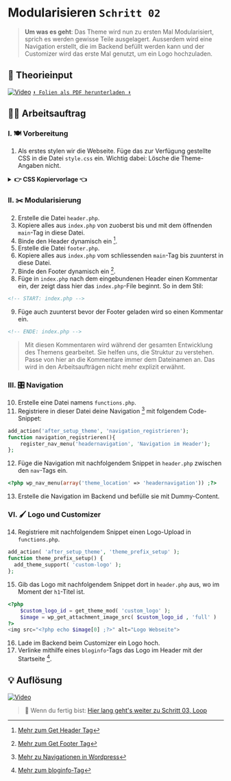 # Modularisieren `Schritt 02`
> **Um was es geht**: 
> Das Theme wird nun zu ersten Mal Modularisiert, sprich es werden gewisse Teile ausgelagert. 
> Ausserdem wird eine Navigation erstellt, die im Backend befüllt werden kann und der Customizer wird das erste Mal genutzt, um ein Logo hochzuladen.

## 🧠 Theorieinput 
[![Video](https://i3.ytimg.com/vi/z1XVoRSLTjw/maxresdefault.jpg)](https://www.youtube.com/watch?v=z1XVoRSLTjw)
[`⬇️ Folien als PDF herunterladen ⬇️`](https://drive.google.com/file/d/1H8C6i6Eea_I6AYpWM6NLOM90aVQDM_dT/view?usp=sharing)

## 🧑‍💻 Arbeitsauftrag

### I. 🍽️ Vorbereitung 
1. Als erstes stylen wir die Webseite. Füge das zur Verfügung gestellte CSS in die Datei `style.css` ein.
Wichtig dabei: Lösche die Theme-Angaben nicht.

<details>
<summary><strong>👉 CSS Kopiervorlage 👈</strong></summary>

```css
/* --- font */
@import url('https://fonts.googleapis.com/css2?family=Inter:wght@300;500;700&display=swap');

/* --- resets */
*,
*::after,
*::before{
    margin: 0 0;
    padding: 0 0;
    box-sizing: border-box;
    position: relative;
}
*:focus{
    outline: none;
}
a{
    text-decoration: none;
    color: inherit;
}

/* --- variables */
:root {
    /* --- colors */
    --co-light: #ffffff;
    --co-dark: #1f1f1f;
    --co-akzent-dark: #2733ff;
    --co-akzent-light: #ff3eff;
    /* --- gaps */
    --ga-around: 1.8rem;
    --ga-inner: 1.2rem;
    --ga-y-l: 8rem;
    --ga-y-m: 2.5rem;
    /* --- fonts */
    --f-pagetitle: 700 3.8rem/110% inter, sans-serif;
    --f-title: 700 2.5rem/110% inter, sans-serif;
    --f-subtitle: 500 2rem/110% inter, sans-serif;
    --f-text: 300 1rem/120% inter, sans-serif;
    --f-nav: 700 1.2rem/120% inter, sans-serif;
    --f-subnav: 700 0.9rem/120% inter, sans-serif;
    --f-footer: 500 0.8rem/120% inter, sans-serif;
    /* --- grids */
    --gr-2: repeat(2,1fr);
    /* --- misc*/
    --transition: all 0.5s;
    --imageheight-teaser: 17rem;
    --imageheight-full: 34rem;
}

/* --- typography */
p,h1,h2,h3,h4,h5,h6,a,body,html,li{
    font-family: inter,sans-serif;
    color: var(--co-dark);
    letter-spacing: .3px;
}
h1{
    font: var(--f-pagetitle);
}
h2{
    font: var(--f-title);
}
h3{
    font: var(--f-subtitle);
}
p{
    font: var(--f-text);
}
nav li{
    font: var(--f-nav);
}
nav ul.sub-menu li{
    font: var(--f-subnav);
}
footer p{
    font: var(--f-footer);
    color: white;
}

/* --- structure */
main{
    max-width: 1000px;
    margin: 0 auto;
    padding: var(--ga-y-l) var(--ga-around);
}

/* --- header */
header{
    background: var(--co-akzent-dark);
    width: 100%;
    height: auto;
    padding: var(--ga-inner);
    display: flex;
    flex-direction: row;
    justify-content: space-between;
    align-items: center;
}
header>a>img{
    max-height: 50px;
    filter: invert(100%);
    transition: var(--transition);
}
header>nav div{
    display: flex;
    flex-direction: column;
    justify-content: flex-end;
    align-items: center;
}
/*headernavs allgemein*/
header>nav ul {
    list-style-type: none;
}
header>nav ul li a{
    color: white;
}
/*main headermenu*/
header>nav ul#menu-headermenu>li{
    display: inline;
}
header>nav ul#menu-headermenu>li:not(:first-of-type){
    margin-left: 20px;
}
/*submenu*/
header div ul li ul.sub-menu{
    background: var(--co-akzent-light);
    position: absolute;
    width: 100px;
    padding: 5px;
    right: 0;
    text-align: right;
    z-index: 2;
    margin-top: 10px;
    transition: var(--transition);
}
header div ul li ul.sub-menu li {
    margin: 5px 0 5px 5px;
}

/* --- pages */
body.page h1{
    margin-bottom: var(--ga-y-m);
}
body.page>main>article>*:last-of-type{
    margin-bottom: var(--ga-y-m);
}

/* --- posts */
body.single-post h1{
    text-align: center;
    margin: 10px 0;
}
body.single-post p.single-infos{
    text-align: center;
}
body.single-post p.single-tags{
    text-align: center;
    margin-bottom: var(--ga-y-m);
}
body.single-post main img.attachment-post-thumbnail{
    width: 100%;
    height: var(--imageheight-full);
    object-fit: cover;
    margin-bottom: var(--ga-y-m);
}
body.single-post>main>article>div:last-of-type{
    display: flex;
    flex-direction: column;
    gap: 0.8rem;
}

/* --- block-empfehlung */
div.block-empfehlung{
    max-width: 40rem;
    margin: 2rem 0;
    border-left: 3px solid var(--co-dark);
    padding: 0 var(--ga-inner);
    display: flex;
    flex-direction: column;
    justify-content: flex-end;
    align-items: flex-start;
    gap: 0.4rem;
}
div.block-empfehlung a{
    background: var(--co-dark);
    color: var(--co-light);
    padding: 10px;
    transition: var(--transition);
    font: var(--f-text);
}
/* --- portfolioitems */
body.single-portfolioitem main p.date{
    text-align: center;
}
body.single-portfolioitem main h1{
    text-align: center;
    margin: 10px 0 var(--ga-y-m) 0;
}
body.single-portfolioitem main img{
    margin-bottom: var(--ga-y-m);
}
body.single-portfolioitem main a{
    background: var(--co-dark);
    color: var(--co-light);
    padding: 10px;
    top: 1rem;
    transition: var(--transition);
    font: var(--f-text);
}
body.single-portfolioitem main article>div:last-of-type{
    margin-bottom: var(--ga-inner);
}

/* --- archive */
body.archive div.archive_intro{
    text-align: center;
    margin-bottom: var(--ga-y-l);
}

/* --- raster */
body.home main,
section.portfolioitems,
section.archive_content{
    display: grid;
    grid-gap: calc( var(--ga-inner) * 3 );
    grid-template-columns: var(--gr-2);
}
body.home main article img,
section.portfolioitems article img,
section.archive_content article i{
    width: 100%;
    height: var(--imageheight-teaser);
    object-fit: cover;
}
body.home main article h2,
section.portfolioitems article h2,
section.archive_content article h2{
    margin: 1rem 0;
}
body.home main article p,
section.portfolioitems article p,
section.archive_content article p{
    margin: 1rem 0;
}
body.home main article a,
section.portfolioitems article a,
section.archive_content article a{
    background: var(--co-dark);
    color: var(--co-light);
    padding: 10px;
    top: 1rem;
    transition: var(--transition);
    font: var(--f-text);
}

/* --- footer */
footer{
    background: var(--co-akzent-dark);
    width: 100%;
    height: auto;
    padding: 6px;
    display: flex;
    flex-direction: row;
    justify-content: center;
    align-items: center;
    position: fixed;
    bottom: 0;
    left: 0;
}

/* --- tablet */
@media only screen and (max-width: 1024px) {
    :root {
        /* --- gaps */
        --ga-around: 1.6rem;
        --ga-inner: 1rem;
        --ga-y-l: 7rem;
        --ga-y-m: 2rem;
        /* --- fonts */
        --f-pagetitle: 700 3.5rem/110% inter, sans-serif;
        --f-title: 700 2.2rem/110% inter, sans-serif;
        --f-subtitle: 500 1.8rem/110% inter, sans-serif;
        --f-text: 300 1rem/120% inter, sans-serif;
        --f-nav: 700 1.2rem/120% inter, sans-serif;
        --f-subnav: 700 0.9rem/120% inter, sans-serif;
        --f-footer: 500 0.8rem/120% inter, sans-serif;
        /* --- misc  */
        --imageheight: 15rem;
        --imageheight-full: 29rem;
    }
    body.home main,
    section.portfolioitems,
    section.archive_content{
        grid-gap: calc( var(--ga-inner) * 2 );
    }
}

/* --- mobile */
@media only screen and (max-width: 650px) {
    :root {
        /* --- gaps */
        --ga-around: 1.8rem;
        --ga-inner: 2rem;
        --ga-y-l: 5rem;
        --ga-y-m: 2rem;
        /* --- fonts */
        --f-pagetitle: 700 2.7rem/110% inter, sans-serif;
        --f-title: 700 1.7rem/110% inter, sans-serif;
        --f-subtitle: 500 1.3rem/110% inter, sans-serif;
        --f-text: 300 0.9rem/120% inter, sans-serif;
        --f-nav: 700 1rem/120% inter, sans-serif;
        --f-subnav: 700 0.8rem/120% inter, sans-serif;
        --f-footer: 500 0.8rem/120% inter, sans-serif;
        /* --- grids */
        --gr-2: repeat(1,1fr);
        /* --- misc*/
        --imageheight: 15rem;
        --imageheight-full: 15rem;
    }
    header{
        flex-direction: column;
        justify-content: center;
        gap: var(--ga-inner);
    }
    header>nav ul#menu-headermenu{
        display: flex;
        flex-direction: row;
        justify-content: center;
        align-items: center;
        gap: 15px;
    }
    header>nav ul#menu-headermenu>li{
        display: unset;
    }
    header>nav ul#menu-headermenu>li:not(:first-of-type){
        margin-left: 0;
    }
    header>nav ul#menu-headermenu>li a{
        white-space: nowrap;
    }
    header div ul li ul.sub-menu{
        display: flex;
        flex-direction: row;
        justify-content: center;
        align-items: center;
        text-align: right;
        gap: 6px;
        width: 200px;
    }
}
```
</details>

### II. ✂️ Modularisierung
2. Erstelle die Datei `header.php`.
3. Kopiere alles aus `index.php` von zuoberst bis und mit dem öffnenden `main`-Tag in diese Datei.
4. Binde den Header dynamisch ein [^1].
5. Erstelle die Datei `footer.php`.
6. Kopiere alles aus `index.php` vom schliessenden `main`-Tag bis zuunterst in diese Datei.
7. Binde den Footer dynamisch ein [^2].
8. Füge in `index.php` nach dem eingebundenen Header einen Kommentar ein, der zeigt dass hier das `index.php`-File beginnt.
So in dem Stil: 
```html
<!-- START: index.php -->
```
9. Füge auch zuunterst bevor der Footer geladen wird so einen Kommentar ein.
```html
<!-- ENDE: index.php -->
```
> Mit diesen Kommentaren wird während der gesamten Entwicklung des Themens gearbeitet. 
> Sie helfen uns, die Struktur zu verstehen. 
> Passe von hier an die Kommentare immer dem Dateinamen an.
> Das wird in den Arbeitsaufträgen nicht mehr explizit erwähnt.

### III. 🎛️ Navigation
10. Erstelle eine Datei namens `functions.php`. 
11. Registriere in dieser Datei deine Navigation [^3] mit folgendem Code-Snippet:
```php
add_action('after_setup_theme', 'navigation_registrieren');
function navigation_registrieren(){
    register_nav_menu('headernavigation', 'Navigation im Header');
};
```
12. Füge die Navigation mit nachfolgendem Snippet in `header.php` zwischen den `nav`-Tags ein.
```php
<?php wp_nav_menu(array('theme_location' => 'headernavigation')) ;?>
```
13. Erstelle die Navigation im Backend und befülle sie mit Dummy-Content.

### VI. 🖌️ Logo und Customizer
14. Registriere mit nachfolgendem Snippet einen Logo-Upload in `functions.php`.
```php
add_action( 'after_setup_theme', 'theme_prefix_setup' );
function theme_prefix_setup() {
  add_theme_support( 'custom-logo' );
};
```
15. Gib das Logo mit nachfolgendem Snippet dort in `header.php` aus, wo im Moment der `h1`-Titel ist.
```php
<?php 
    $custom_logo_id = get_theme_mod( 'custom_logo' );
    $image = wp_get_attachment_image_src( $custom_logo_id , 'full' )
?>
<img src="<?php echo $image[0] ;?>" alt="Logo Webseite">
```
16. Lade im Backend beim Customizer ein Logo hoch.
17. Verlinke mithilfe eines `bloginfo`-Tags das Logo im Header mit der Startseite [^4].

[^1]: [Mehr zum Get Header Tag](https://developer.wordpress.org/reference/functions/get_header/)
[^2]: [Mehr zum Get Footer Tag](https://developer.wordpress.org/reference/functions/get_footer/)
[^3]: [Mehr zu Navigationen in Wordpress](https://codex.wordpress.org/Navigation_Menus)
[^4]: [Mehr zum bloginfo-Tag](https://developer.wordpress.org/reference/functions/bloginfo/#possible-values-for-show)

## 💡 Auflösung 
[![Video](https://i3.ytimg.com/vi/z1XVoRSLTjw/maxresdefault.jpg)](https://www.youtube.com/watch?v=z1XVoRSLTjw)

>  🔗 Wenn du fertig bist:
>  [Hier lang geht's weiter zu Schritt 03, Loop](/03_loop)